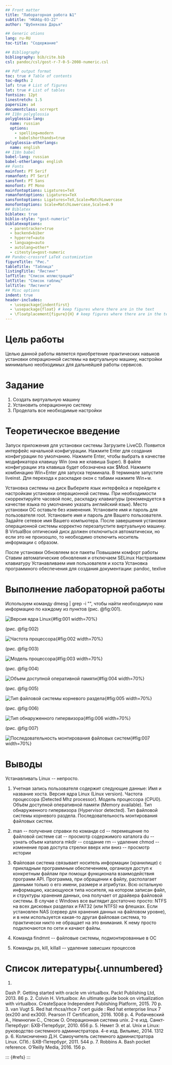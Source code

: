 ```yaml
---
## Front matter
title: "Лабораторная работа №1"
subtitle: "НКАбд-03-22"
author: "Шубнякова Дарья"

## Generic otions
lang: ru-RU
toc-title: "Содержание"

## Bibliography
bibliography: bib/cite.bib
csl: pandoc/csl/gost-r-7-0-5-2008-numeric.csl

## Pdf output format
toc: true # Table of contents
toc-depth: 2
lof: true # List of figures
lot: true # List of tables
fontsize: 12pt
linestretch: 1.5
papersize: a4
documentclass: scrreprt
## I18n polyglossia
polyglossia-lang:
  name: russian
  options:
	- spelling=modern
	- babelshorthands=true
polyglossia-otherlangs:
  name: english
## I18n babel
babel-lang: russian
babel-otherlangs: english
## Fonts
mainfont: PT Serif
romanfont: PT Serif
sansfont: PT Sans
monofont: PT Mono
mainfontoptions: Ligatures=TeX
romanfontoptions: Ligatures=TeX
sansfontoptions: Ligatures=TeX,Scale=MatchLowercase
monofontoptions: Scale=MatchLowercase,Scale=0.9
## Biblatex
biblatex: true
biblio-style: "gost-numeric"
biblatexoptions:
  - parentracker=true
  - backend=biber
  - hyperref=auto
  - language=auto
  - autolang=other*
  - citestyle=gost-numeric
## Pandoc-crossref LaTeX customization
figureTitle: "Рис."
tableTitle: "Таблица"
listingTitle: "Листинг"
lofTitle: "Список иллюстраций"
lotTitle: "Список таблиц"
lolTitle: "Листинги"
## Misc options
indent: true
header-includes:
  - \usepackage{indentfirst}
  - \usepackage{float} # keep figures where there are in the text
  - \floatplacement{figure}{H} # keep figures where there are in the text
---
```


# Цель работы

Целью данной работы является приобретение практических навыков установки операционной системы на виртуальную машину, настройки минимально необходимых для дальнейшей работы сервисов.

# Задание

1) Создать виртуальную машину
2) Установить операционную систему
3) Проделать все необходимые настройки

# Теоретическое введение

Запуск приложения для установки системы
Загрузите LiveCD.
Появится интерфейс начальной конфигурации.
Нажмите Enter для создания конфигурации по умолчанию.
Нажмите Enter, чтобы выбрать в качестве модификатора клавишу Win (она же клавиша Super).
В файле конфигурации эта клавиша будет обозначена как $Mod.
Нажмите комбинацию Win+Enter для запуска терминала.
В терминале запустите liveinst.
Для перехода к раскладке окон с табами нажмите Win+w.

Установка системы на диск
Выберите язык интерфейса и перейдите к настройкам установки операционной системы.
При необходимости скорректируйте часовой пояс, раскладку клавиатуры (рекомендуется в качестве языка по умолчанию указать английский язык).
Место установки ОС оставьте без изменения.
Установите имя и пароль для пользователя root.
Установите имя и пароль для Вашего пользователя.
Задайте сетевое имя Вашего компьютера.
После завершения установки операционной системы корректно перезапустите виртуальную машину.
В VirtualBox оптический диск должен отключиться автоматически, но если это не произошло, то необходимо отключить носитель информации с образом.

После установки
Обновляем все пакеты
Повышаем комфорт работы
Ставим автоматические обновления и отключаем SELinux
Настраиваем клавиатуру
Устанавливаем имя пользователя и хоста
Установка программного обеспечения для создания документации: pandoc, texlive


# Выполнение лабораторной работы

Используем команду dmesg | grep -i "", чтобы найти необходимую нам информацию по каждому из пунктов (рис. @fig:001).

![Версия ядра Linux](image/1.png){#fig:001 width=70%}

(рис. @fig:002)

![Частота процессора](image/2.png){#fig:002 width=70%}

(рис. @fig:003)

![Модель процессора](image/3.png){#fig:003 width=70%}

(рис. @fig:004)

![Объем доступной оперативной памяти](image/4.png){#fig:004 width=70%}

(рис. @fig:005)

![Тип файловой системы корневого раздела](image/5.png){#fig:005 width=70%}

(рис. @fig:006)

![Тип обнаруженного гипервизора](image/6.png){#fig:006 width=70%}

(рис. @fig:007)

![Последовательность монтирования файловых систем](image/7.png){#fig:007 width=70%}

# Выводы

Устанавливать Linux -- непросто.

1) Учетная запись пользователя содержит следующие данные:
Имя и название хоста.
Версия ядра Linux (Linux version).
Частота процессора (Detected Mhz processor).
Модель процессора (CPU0).
Объём доступной оперативной памяти (Memory available).
Тип обнаруженного гипервизора (Hypervisor detected).
Тип файловой системы корневого раздела.
Последовательность монтирования файловых систем.

2) man -- получение справки по команде
cd -- перемещение по файловой системе
cat -- просмотр содержимого каталога
du -- узнать объем каталога
mkdir -- создание
rm -- удаление
chmod --изменение прав доступа
стрелки вверх или вниз -- просмотр истории

3) Файловая система связывает носитель информации (хранилище) с прикладным программным обеспечением, организуя доступ к конкретным файлам при помощи функционала взаимодействия программ API. Программа, при обращении к файлу, располагает данными только о его имени, размере и атрибутах. Всю остальную информацию, касающуюся типа носителя, на котором записан файл, и структуры хранения данных, она получает от драйвера файловой системы.
В случае с Windows все выглядит достаточно просто: NTFS на всех дисковых разделах и FAT32 (или NTFS) на флешках. Если установлен NAS (сервер для хранения данных на файловом уровне), и в нем используется какая-то другая файловая система, то практически никто не обращает на это внимания. К нему просто подключаются по сети и качают файлы.

4) Команда findmnt -- файловые системы, подмонтированные в ОС

5) Команды ps, kill, killall -- удаление зависших процессов

# Список литературы{.unnumbered}

1.
Dash P. Getting started with oracle vm virtualbox. Packt Publishing Ltd, 2013. 86 p.
2.
Colvin H. Virtualbox: An ultimate guide book on virtualization with virtualbox. CreateSpace Independent Publishing Platform, 2015. 70 p.
3.
van Vugt S. Red hat rhcsa/rhce 7 cert guide : Red hat enterprise linux 7 (ex200 and ex300). Pearson IT Certification, 2016. 1008 p.
4.
Робачевский А., Немнюгин С., Стесик О. Операционная система unix. 2-е изд. Санкт-Петербург: БХВ-Петербург, 2010. 656 p.
5.
Немет Э. et al. Unix и Linux: руководство системного администратора. 4-е изд. Вильямс, 2014. 1312 p.
6.
Колисниченко Д.Н. Самоучитель системного администратора Linux. СПб.: БХВ-Петербург, 2011. 544 p.
7.
Robbins A. Bash pocket reference. O’Reilly Media, 2016. 156 p.

::: {#refs}
:::
